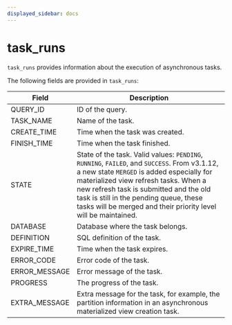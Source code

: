 ```yaml
---
displayed_sidebar: docs
---
```


# task_runs

`task_runs` provides information about the execution of asynchronous tasks.

The following fields are provided in `task_runs`:

| **Field**     | **Description**                                              |
| ------------- | ------------------------------------------------------------ |
| QUERY_ID      | ID of the query.                                             |
| TASK_NAME     | Name of the task.                                            |
| CREATE_TIME   | Time when the task was created.                               |
| FINISH_TIME   | Time when the task finished.                                 |
| STATE         | State of the task. Valid values: `PENDING`, `RUNNING`, `FAILED`, and `SUCCESS`. From v3.1.12, a new state `MERGED` is added especially for materialized view refresh tasks. When a new refresh task is submitted and the old task is still in the pending queue, these tasks will be merged and their priority level will be maintained.  |
| DATABASE      | Database where the task belongs.                             |
| DEFINITION    | SQL definition of the task.                                  |
| EXPIRE_TIME   | Time when the task expires.                                  |
| ERROR_CODE    | Error code of the task.                                      |
| ERROR_MESSAGE | Error message of the task.                                   |
| PROGRESS      | The progress of the task.                                    |
| EXTRA_MESSAGE | Extra message for the task, for example, the partition information in an asynchronous materialized view creation task. |

